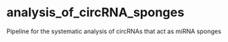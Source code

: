 # analysis_of_circRNA_sponges
Pipeline for the systematic analysis of circRNAs that act as miRNA sponges
